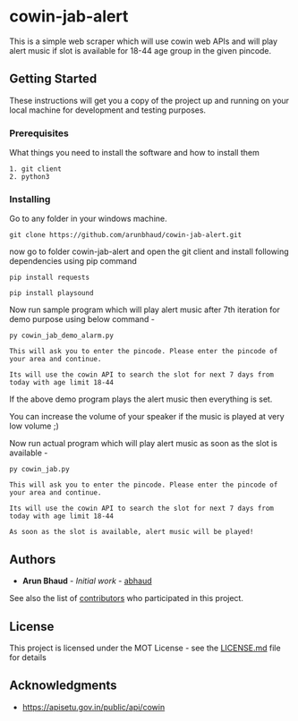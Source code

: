 # cowin-jab-alert

This is a simple web scraper which will use cowin web APIs and will play alert music if slot is available for 18-44 age group in the given pincode.

## Getting Started

These instructions will get you a copy of the project up and running on your local machine for development and testing purposes.

### Prerequisites

What things you need to install the software and how to install them

```
1. git client
2. python3
```

### Installing

Go to any folder in your windows machine.

```
git clone https://github.com/arunbhaud/cowin-jab-alert.git
```

now go to folder cowin-jab-alert and open the git client and install following dependencies using pip command

```
pip install requests

pip install playsound
```

Now run sample program which will play alert music after 7th iteration for demo purpose using below command -

```
py cowin_jab_demo_alarm.py

This will ask you to enter the pincode. Please enter the pincode of your area and continue.

Its will use the cowin API to search the slot for next 7 days from today with age limit 18-44

```

If the above demo program plays the alert music then everything is set. 

You can increase the volume of your speaker if the music is played at very low volume ;)


Now run actual program which will play alert music as soon as the slot is available -

```
py cowin_jab.py

This will ask you to enter the pincode. Please enter the pincode of your area and continue.

Its will use the cowin API to search the slot for next 7 days from today with age limit 18-44

As soon as the slot is available, alert music will be played!
```

## Authors

* **Arun Bhaud** - *Initial work* - [abhaud](https://github.com/arunbhaud)

See also the list of [contributors](https://github.com/arunbhaud/cowin-jab-alert/graphs/contributors) who participated in this project.

## License

This project is licensed under the MOT License - see the [LICENSE.md](LICENSE.md) file for details

## Acknowledgments

* https://apisetu.gov.in/public/api/cowin


